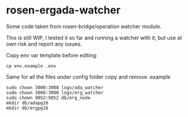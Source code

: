 # rosen-ergada-watcher

Some code taken from rosen-bridge/operation watcher module.

This is still WIP, I tested it so far and running a watcher with it, but use at own risk and report any issues.

Copy env var template before editing:

```console
cp env.example .env
```

Same for all the files under config folder copy and remove .example

```console
sudo chown 3000:3000 logs/ada_watcher
sudo chown 3000:3000 logs/erg_watcher
sudo chown 9052:9052 db/erg_node
mkdir db/adapg16
mkdir db/ergpg16
```
